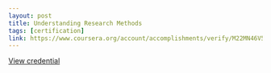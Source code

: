 ```yaml
---
layout: post
title: Understanding Research Methods
tags: [certification]
link: https://www.coursera.org/account/accomplishments/verify/M22MN46V5P9H
---
```


<a href="https://www.coursera.org/account/accomplishments/verify/M22MN46V5P9H" target="_blank">View credential</a>
